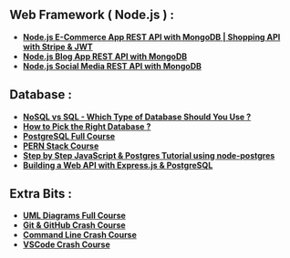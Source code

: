 ## Web Framework ( Node.js ) :

- **[Node.js E-Commerce App REST API with MongoDB | Shopping API with Stripe & JWT](https://www.youtube.com/watch?v=rMiRZ1iRC0A&list=WL&index=39)**
- **[Node.js Blog App REST API with MongoDB](https://youtu.be/OML9f6LXUUs)**
- **[Node.js Social Media REST API with MongoDB](https://youtu.be/ldGl6L4Vktk)**

## Database :

- [**NoSQL vs SQL - Which Type of Database Should You Use ?**](https://www.youtube.com/watch?v=FzlpwoeSrE0&list=PL_zyNhyiuTodwAnK9DYPUNeXL-jimpbCo&index=35)
- **[How to Pick the Right Database ?](https://youtu.be/kkeFE6iRfMM)**
- **[PostgreSQL Full Course](https://www.youtube.com/watch?v=qw--VYLpxG4&list=PL_zyNhyiuTodwAnK9DYPUNeXL-jimpbCo&index=24)**
- [**PERN Stack Course**](https://www.youtube.com/watch?v=ldYcgPKEZC8)
- [**Step by Step JavaScript & Postgres Tutorial using node-postgres**](https://www.youtube.com/watch?v=ufdHsFClAk0&list=PL_zyNhyiuToc_JNKJYZdmiabCmfvy1ncX&index=3)
- **[Building a Web API with Express.js & PostgreSQL](https://www.youtube.com/watch?v=0JNq46eFuOM&list=PL_zyNhyiuToc_JNKJYZdmiabCmfvy1ncX&index=13)**

## Extra Bits :

- **[UML Diagrams Full Course](https://youtu.be/WnMQ8HlmeXc)**
- [**Git & GitHub Crash Course**](https://www.youtube.com/watch?v=Q6G-J54vgKc)
- **[Command Line Crash Course](https://youtu.be/uwAqEzhyjtw)**
- [**VSCode Crash Course**](https://www.youtube.com/watch?v=DsJOSKyxqMc)
